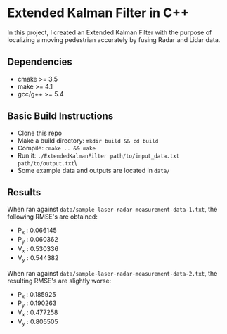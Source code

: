 # Extended Kalman Filter in C++

In this project, I created an Extended Kalman Filter with the purpose of localizing a moving pedestrian accurately by fusing Radar and Lidar data.

## Dependencies

- cmake >= 3.5
- make >= 4.1
- gcc/g++ >= 5.4

## Basic Build Instructions

- Clone this repo
- Make a build directory: `mkdir build && cd build`
- Compile: `cmake .. && make`
- Run it: `./ExtendedKalmanFilter path/to/input_data.txt path/to/output.txt`\
- Some example data and outputs are located in `data/`

## Results

When ran against `data/sample-laser-radar-measurement-data-1.txt`, the following RMSE's are obtained:

- P<sub>x</sub> : 0.066145
- P<sub>y</sub> : 0.060362
- V<sub>x</sub> : 0.530336
- V<sub>y</sub> : 0.544382

When ran against `data/sample-laser-radar-measurement-data-2.txt`, the resulting RMSE's are slightly worse:

- P<sub>x</sub> : 0.185925
- P<sub>y</sub> : 0.190263
- V<sub>x</sub> : 0.477258
- V<sub>y</sub> : 0.805505
